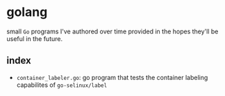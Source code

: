 # golang
small `Go` programs I've authored over time provided in the hopes they'll be useful in the future.

## index
- `container_labeler.go`: go program that tests the container labeling capabilites of `go-selinux/label` 
